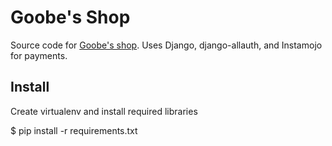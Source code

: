 # Goobe's Shop

Source code for [Goobe's shop](https://shop.goobes.in). Uses Django, django-allauth, and Instamojo for payments.

## Install

Create virtualenv and install required libraries

  $ pip install -r requirements.txt


